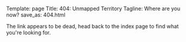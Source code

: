 Template: page
Title: 404: Unmapped Territory
Tagline: Where are you now?
save_as: 404.html

The link appears to be dead, head back to the index page to find what you're looking for.



